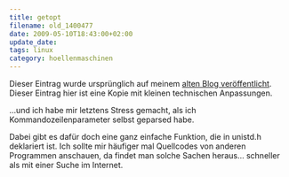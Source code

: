 ```yaml
---
title: getopt
filename: old_1400477
date: 2009-05-10T18:43:00+02:00
update_date:
tags: linux
category: hoellenmaschinen
---
```

Dieser Eintrag wurde ursprünglich auf meinem [alten Blog veröffentlicht](https://stu.blogger.de/stories/1400477/). Dieser Eintrag hier ist eine Kopie mit kleinen technischen Anpassungen.

…und ich habe mir letztens Stress gemacht, als ich Kommandozeilenparameter selbst geparsed habe.

Dabei gibt es dafür doch eine ganz einfache Funktion, die in unistd.h deklariert ist. Ich sollte mir häufiger mal Quellcodes von anderen Programmen anschauen, da findet man solche Sachen heraus… schneller als mit einer Suche im Internet.
